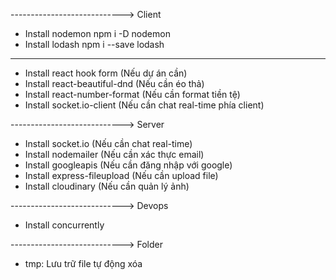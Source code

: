 ----------------------------> Client
* Install nodemon
npm i -D nodemon
* Install lodash
npm i --save lodash
______________________________________
* Install react hook form (Nếu dự án cần)
* Install react-beautiful-dnd (Nếu cần éo thả)
* Install react-number-format (Nếu cần format tiền tệ)
* Install socket.io-client (Nếu cần chat real-time phía client)

----------------------------> Server
* Install socket.io (Nếu cần chat real-time)
* Install nodemailer (Nếu cần xác thực email)
* Install googleapis (Nếu cần đăng nhập với google)
* Install express-fileupload (Nếu cần upload file)
* Install cloudinary (Nếu cần quản lý ảnh)

----------------------------> Devops
* Install concurrently

----------------------------> Folder
* tmp: Lưu trữ file tự động xóa
